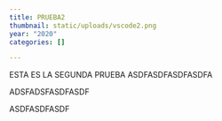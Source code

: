 ```yaml
---
title: PRUEBA2
thumbnail: static/uploads/vscode2.png
year: "2020"
categories: []

---
```

ESTA ES LA SEGUNDA PRUEBA ASDFASDFASDFASDFA

ADSFADSFASDFASDF

ASDFASDFASDF